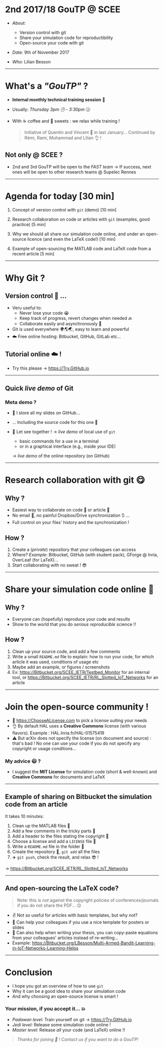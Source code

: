 # 2nd 2017/18 GouTP @ SCEE

- *About:*
    + Version control with git
    + Share your simulation code for reproductibility
    + Open-source your code with git

- *Date:* 9th of November 2017

- *Who:* Lilian Besson

---

# What's a *"GouTP"* ?

- **Internal monthly technical training session** :date:
- Usually: *Thursday 3pm :clock3: - 3:30pm* :clock330:
- With :coffee: coffee and :cookie: sweets : we relax while training !

  > Initiative of Quentin and Vincent :clap: in last January...
  > Continued by Rémi, Rami, Muhammad and Lilian :ok_hand: !

## Not only @ SCEE ?
- 2nd and 3rd GouTP will be open to the *FAST team*
  → If success, next ones will be open to other research teams @ Supelec Rennes

---

# Agenda for today [30 min]

1. Concept of version control with `git` (demo) [10 min]

2. Research collaboration on code or articles with `git`
   (examples, good practice) [5 min]

3. Why we should all share our simulation code online, and under an open-source licence (and even the LaTeX code!) [10 min]

4. Example of open-sourcing the MATLAB code and LaTeX code from a recent article [5 min]

---

# Why Git ?

## Version control :wrench: ...
- Veru useful to:
   + Never lose your code :sob:
   + Keep track of progress, revert changes when needed :back:
   + Collaborate easily and asynchronously :muscle:
- Git is used everywhere :earth_africa::earth_americas::earth_asia:, easy to learn and powerful
- :cloud: Free online hosting: Bitbucket, GitHub, GitLab etc...

## Tutorial online :cloud: !
- Try this please → https://Try.GitHub.io

---

## Quick *live demo* of Git

### Meta demo ?
- :angel: I store all my slides on GitHub...
- ... Including the source code for this one :pencil:
- :eyes: Let see together !
  → *live demo* of local use of `git`
   + basic commands for a use in a terminal
   + or in a graphical interface (e.g., inside your IDE)

  → *live demo* of the online repository (on GitHub)

---

# Research collaboration with git :yum:

## Why ?
- Easiest way to collaborate on code :wrench: or article :notebook:
- No email :e-mail:, no painful Dropbox/Drive synchronization :arrows_clockwise: ...
- Full control on your files' history and the synchronization !

## How ?
1. Create a (*private*) repository that your colleagues can access
2. Where? *Example*: Bitbucket, GitHub (with student pack), GForge @ Inria, OverLeaf (for LaTeX)...
3. Start collaborating with no sweat ! :sunglasses:

---

# Share your simulation code online :tada:

## Why ?
- Everyone can (hopefully) reproduce your code and results
- Show to the world that you do *serious reproducible* science !!

## How ?
1. Clean up your source code, and add a few comments
2. Write a small `README.md` file to explain: how to run your code, for which article it was used, conditions of usage etc
3. Maybe add an example, or figures / screenshots
4. Ex: https://Bitbucket.org/SCEE_IETR/Testbed_Monitor for an internal tool, or https://Bitbucket.org/SCEE_IETR/RL_Slotted_IoT_Networks for an article

---

# Join the open-source community !

- :hammer: https://ChooseALicense.com to pick a license suiting your needs
- :ok_hand: By default HAL uses a **Creative Commons** license (with various flavors). Example : HAL.Inria.fr/HAL-01575419
- :warning: But arXiv does not specify the license (on document and source) : that's bad ! No one can use your code if you do not specify any copyright or usage conditions...

### My advice :smiley: ?
- I suggest the **MIT License** for simulation code (short & well-known) and **Creative Commons** for documents and LaTeX

---

## Example of sharing on Bitbucket the simulation code from an article

It takes 10 minutes:

1. Clean up the MATLAB files :art:
2. Add a few comments in the tricky parts :see_no_evil:
3. Add a header to the files stating the copyright :pencil:
4. Choose a license and add a `LICENSE` file :hammer:
5. Write a `README.md` file in the folder :file_folder:
6. Create the repository :wrench:, `git add` all the files
7. :airplane: `git push`, check the result, and relax :sunglasses: !

→ https://Bitbucket.org/SCEE_IETR/RL_Slotted_IoT_Networks

---

## And open-sourcing the LaTeX code?

> Note: this is *not* against the copyright policies of conferences/journals if you do not share the PDF... :wink:

- :v: Not so useful for articles with basic templates, but why not?
- :gift: Can help your colleagues if you use a nice template for posters or slides
- :gift: Can also help when writing your thesis, you can copy-paste equations from your colleagues' articles instead of re-writing...
- Example: https://Bitbucket.org/LBesson/Multi-Armed-Bandit-Learning-in-IoT-Networks-Learning-Helps

---

# Conclusion
- I hope you got an overview of how to use `git`
- Why it can be a good idea to share your simulation code
- And why choosing an open-source license is smart !

### Your mission, if you accept it... :boom:
- *Padawan level:* Train yourself on git → https://Try.GitHub.io
- *Jedi level:* Release some simulation code online !
- *Master level:* Release *all* your code (and LaTeX) online !!

> *Thanks for joining :clap: !* *Contact us if you want to do a GouTP!*